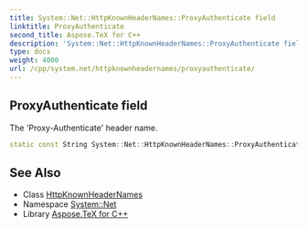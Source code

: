 ```yaml
---
title: System::Net::HttpKnownHeaderNames::ProxyAuthenticate field
linktitle: ProxyAuthenticate
second_title: Aspose.TeX for C++
description: 'System::Net::HttpKnownHeaderNames::ProxyAuthenticate field. The ''Proxy-Authenticate'' header name in C++.'
type: docs
weight: 4000
url: /cpp/system.net/httpknownheadernames/proxyauthenticate/
---
```

## ProxyAuthenticate field


The 'Proxy-Authenticate' header name.

```cpp
static const String System::Net::HttpKnownHeaderNames::ProxyAuthenticate
```

## See Also

* Class [HttpKnownHeaderNames](../)
* Namespace [System::Net](../../)
* Library [Aspose.TeX for C++](../../../)
